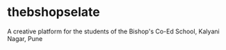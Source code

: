 # thebshopselate
A creative platform for the students of the Bishop's Co-Ed School, Kalyani Nagar, Pune
